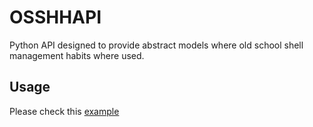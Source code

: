 # OSSHHAPI

Python API designed to provide abstract models where old school shell management habits where used.

## Usage

Please check this [example](tests/example.py) 

